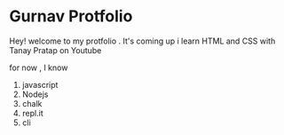 

 # Gurnav Protfolio 

 Hey! welcome to my protfolio . It's coming up i learn HTML and CSS with Tanay Pratap on Youtube

 for now , I know

 1. javascript
 2. Nodejs
 3. chalk 
 4.  repl.it
 5. cli

